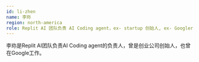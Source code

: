 ```yaml
---
id: li-zhen
name: 李珎
region: north-america
role: Replit AI 团队负责 AI Coding agent，ex- startup 创始人, ex- Googler
---
```


李珎是Replit AI团队负责AI Coding agent的负责人，曾是创业公司创始人，也曾在Google工作。

